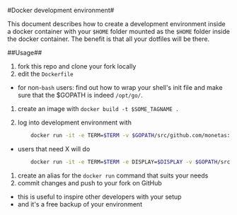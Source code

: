 #Docker development environment#

This document describes how to create a development environment
inside a docker container with your `$HOME` folder mounted as the
`$HOME` folder inside the docker container. The benefit is that all
your dotfiles will be there.

##Usage##

1. fork this repo and clone your fork locally
2. edit the `Dockerfile`
  * for non-`bash` users: find out how to wrap your shell's init file
    and make sure that the $GOPATH is indeed `/opt/go/`.
1. create an image with `docker build -t $SOME_TAGNAME .`
1. log into development environment with

    ```bash
        docker run -it -e TERM=$TERM -v $GOPATH/src/github.com/monetas:/opt/go/src/github.com/monetas -v $HOME:/home/dev $SOME_TAGNAME
    ```
  * users that need X will do

    ```bash
        docker run -it -e TERM=$TERM -e DISPLAY=$DISPLAY -v $GOPATH/src/github.com/monetas:/opt/go/src/github.com/monetas -v $HOME:/home/dev $SOME_TAGNAME
    ```
1. create an alias for the `docker run` command that suits your needs
1. commit changes and push to your fork on GitHub
  * this is useful to inspire other developers with your setup
  * and it's a free backup of your environment
